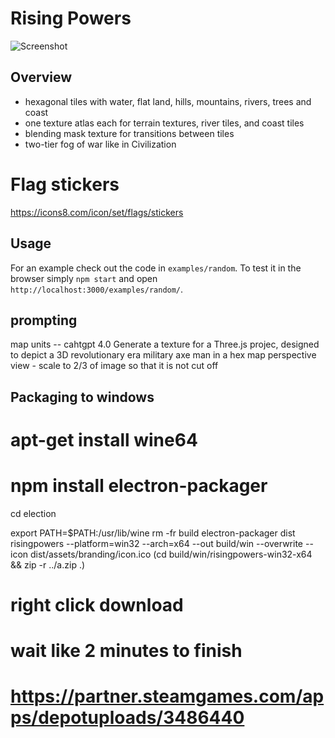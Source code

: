 # Rising Powers
 
![Screenshot](examples/random/screenshot.jpg)

## Overview

* hexagonal tiles with water, flat land, hills, mountains, rivers, trees and coast
* one texture atlas each for terrain textures, river tiles, and coast tiles
* blending mask texture for transitions between tiles
* two-tier fog of war like in Civilization

# Flag stickers
https://icons8.com/icon/set/flags/stickers

## Usage

For an example check out the code in `examples/random`. To test it in the browser
simply `npm start` and open `http://localhost:3000/examples/random/`.



## prompting
map units -- cahtgpt 4.0
Generate a texture for a Three.js projec, designed to depict a  3D revolutionary era military axe man in a hex map perspective view - scale to 2/3 of image so that it is not cut off


## Packaging to windows

# apt-get install wine64
# npm install electron-packager
cd election

export PATH=$PATH:/usr/lib/wine
rm -fr build
electron-packager dist risingpowers --platform=win32 --arch=x64 --out build/win --overwrite --icon dist/assets/branding/icon.ico
(cd build/win/risingpowers-win32-x64 && zip -r ../a.zip .)

# right click download
# wait like 2 minutes to finish
# https://partner.steamgames.com/apps/depotuploads/3486440